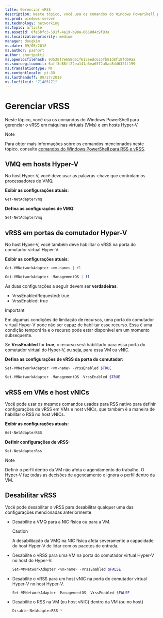 ```yaml
---
title: Gerenciar vRSS
description: Neste tópico, você usa os comandos do Windows PowerShell para gerenciar o vRSS em VMs (máquinas virtuais) e em hosts Hyper-V.
ms.prod: windows-server
ms.technology: networking
ms.topic: article
ms.assetid: 0fe5bfc3-591f-4a19-b98a-0668d4c9f93a
ms.localizationpriority: medium
manager: dougkim
ms.date: 09/05/2018
ms.author: pashort
author: shortpatti
ms.openlocfilehash: 9d528f7e658d61f613eedc635fb81d8f18fd59aa
ms.sourcegitcommit: 6aff3d88ff22ea141a6ea6572a5ad8dd6321f199
ms.translationtype: MT
ms.contentlocale: pt-BR
ms.lasthandoff: 09/27/2019
ms.locfileid: "71405171"
---
```

# <a name="manage-vrss"></a>Gerenciar vRSS

Neste tópico, você usa os comandos do Windows PowerShell para gerenciar o vRSS em máquinas virtuais \(VMs\) e em hosts Hyper\-V.

>[!NOTE]
>Para obter mais informações sobre os comandos mencionados neste tópico, consulte [comandos do Windows PowerShell para RSS e vRSS](vrss-wps.md).

## <a name="vmq-on-hyper-v-hosts"></a>VMQ em hosts Hyper-V

No host Hyper-V, você deve usar as palavras-chave que controlam os processadores de VMQ.

**Exibir as configurações atuais:** 

```PowerShell
Get-NetAdapterVmq
```

**Defina as configurações de VMQ:** 

```PowerShell
Set-NetAdapterVmq
```


## <a name="vrss-on-hyper-v-switch-ports"></a>vRSS em portas de comutador Hyper-V

No host Hyper-V, você também deve habilitar o vRSS na porta do comutador virtual Hyper\-V.

**Exibir as configurações atuais:**

```PowerShell
Get-VMNetworkAdapter <vm-name> | fl

Get-VMNetworkAdapter -ManagementOS | fl
```
    
As duas configurações a seguir devem ser **verdadeiras**. 

- VrssEnabledRequested: true
- VrssEnabled: true
    
>[!IMPORTANT]
>Em algumas condições de limitação de recursos, uma porta do comutador virtual Hyper\-V pode não ser capaz de habilitar esse recurso. Essa é uma condição temporária e o recurso pode estar disponível em um momento subsequente.
>
>Se **VrssEnabled** for **true**, o recurso será habilitado para essa porta do comutador virtual do Hyper\-V, ou seja, para essa VM ou vNIC.

**Defina as configurações de vRSS da porta do comutador:**

```PowerShell
Set-VMNetworkAdapter <vm-name> -VrssEnabled $TRUE
    
Set-VMNetworkAdapter -ManagementOS -VrssEnabled $TRUE
```

## <a name="vrss-in-vms-and-host-vnics"></a>vRSS em VMs e host vNICs

Você pode usar os mesmos comandos usados para RSS nativo para definir configurações de vRSS em VMs e host vNICs, que também é a maneira de habilitar o RSS no host vNICs.  

**Exibir as configurações atuais:**

```PowerShell
Get-NetAdapterRSS
```

**Definir configurações de vRSS:**

```PowerShell
Set-NetAdapterRss
```

>[!NOTE]
> Definir o perfil dentro da VM não afeta o agendamento do trabalho. O Hyper\-V faz todas as decisões de agendamento e ignora o perfil dentro da VM.

## <a name="disable-vrss"></a>Desabilitar vRSS

Você pode desabilitar o vRSS para desabilitar qualquer uma das configurações mencionadas anteriormente.

- Desabilite a VMQ para a NIC física ou para a VM.

  >[!CAUTION]
  >A desabilitação da VMQ na NIC física afeta severamente a capacidade do host Hyper\-V de lidar com os pacotes de entrada.

- Desabilite o vRSS para uma VM na porta do comutador virtual Hyper\-V no host do Hyper\-V.

   ```PowerShell
   Set-VMNetworkAdapter <vm-name> -VrssEnabled $FALSE
   ```

- Desabilite o vRSS para um host vNIC na porta do comutador virtual Hyper\-V no host Hyper\-V.

   ```PowerShell
   Set-VMNetworkAdapter -ManagementOS -VrssEnabled $FALSE
   ```

- Desabilite o RSS na VM \(ou host vNIC\) dentro da VM \(ou no host\)

   ```PowerShell
   Disable-NetAdapterRSS *
   ```
